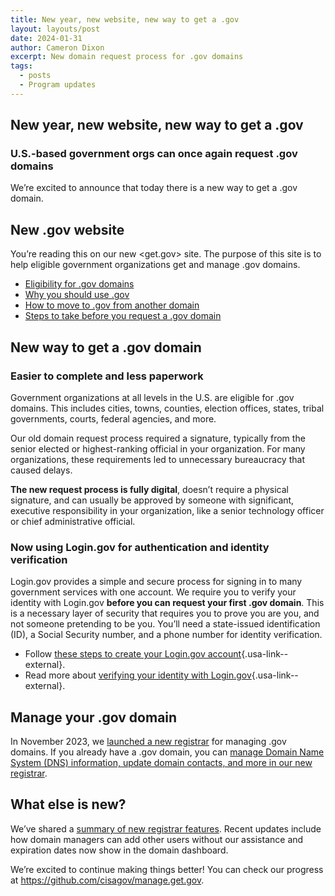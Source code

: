 ```yaml
---
title: New year, new website, new way to get a .gov
layout: layouts/post
date: 2024-01-31
author: Cameron Dixon
excerpt: New domain request process for .gov domains
tags:
  - posts
  - Program updates
---
```


## New year, new website, new way to get a .gov

### U.S.-based government orgs can once again request .gov domains

We’re excited to announce that today there is a new way to get a .gov domain.  

## New .gov website

You’re reading this on our new <get.gov> site. The purpose of this site is to help eligible government organizations get and manage .gov domains. 

- [Eligibility for .gov domains](../domains/eligibility/)
- [Why you should use .gov](../domains/benefits/)
- [How to move to .gov from another domain](..//domains/moving/)
- [Steps to take before you request a .gov domain](../domains/before/)

## New way to get a .gov domain

### Easier to complete and less paperwork

Government organizations at all levels in the U.S. are eligible for .gov domains. This includes cities, towns, counties, election offices, states, tribal governments, courts, federal agencies, and more. 

Our old domain request process required a signature, typically from the senior elected or highest-ranking official in your organization. For many organizations, these requirements led to unnecessary bureaucracy that caused delays. 

**The new request process is fully digital**, doesn’t require a physical signature, and can usually be approved by someone with significant, executive responsibility in your organization, like a senior technology officer or chief administrative official.

### Now using Login.gov for authentication and identity verification

Login.gov provides a simple and secure process for signing in to many government services with one account. We require you to verify your identity with Login.gov **before you can request your first .gov domain**. This is a necessary layer of security that requires you to prove you are you, and not someone pretending to be you. You’ll need a state-issued identification (ID), a Social Security number, and a phone number for identity verification.

- Follow [these steps to create your Login.gov account](https://login.gov/help/get-started/create-your-account/){.usa-link--external}.
- Read more about [verifying your identity with Login.gov](https://login.gov/help/verify-your-identity/how-to-verify-your-identity/){.usa-link--external}.

## Manage your .gov domain

In November 2023, we [launched a new registrar](../about/product/) for managing .gov domains. If you already have a .gov domain, you can [manage Domain Name System (DNS) information, update domain contacts, and more in our new registrar](../help/domain-management/). 

## What else is new?

We’ve shared a [summary of new registrar features](../about/product). Recent updates include how domain managers can add other users without our assistance and expiration dates now show in the domain dashboard. 

We’re excited to continue making things better! You can check our progress at <https://github.com/cisagov/manage.get.gov>. 

